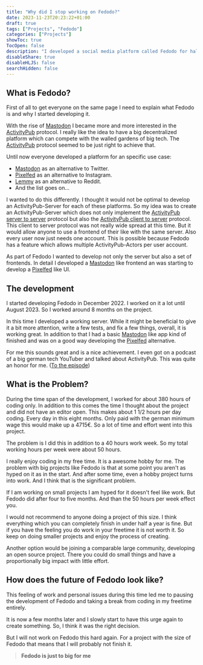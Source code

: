 ```yaml
---
title: "Why did I stop working on Fedodo?"
date: 2023-11-23T20:23:22+01:00
draft: true
tags: ["Projects", "Fedodo"]
categories: ["Projects"]
showToc: true
TocOpen: false
description: "I developed a social media platform called Fedodo for half a year. But why did I pause / stop the development after this time?"
disableShare: true
disableHLJS: false
searchHidden: false
---
```


## What is Fedodo?

First of all to get everyone on the same page I need to explain what Fedodo is and why I started developing it.  
  
With the rise of [Mastodon](https://joinmastodon.org/) I became more and more interested in the [ActivityPub](https://www.w3.org/TR/activitypub/) protocol. I really like the idea to have a big decentralized platform which can compete with the walled gardens of big tech. The [ActivityPub](https://www.w3.org/TR/activitypub/) protocol seemed to be just right to achieve that.  
  
Until now everyone developed a platform for an specific use case:  
  
- [Mastodon](https://joinmastodon.org/) as an alternative to Twitter.
- [Pixelfed](https://pixelfed.org/) as an alternative to Instagram.
- [Lemmy](https://join-lemmy.org/) as an alternative to Reddit.
- And the list goes on...
  
I wanted to do this differently. I thought it would not be optimal to develop an ActivityPub-Server for each of these platforms. So my idea was to create an ActivityPub-Server which does not only implement the [ActivityPub server to server](https://www.w3.org/TR/activitypub/#server-to-server-interactions) protocol but also the [ActivityPub client to server](https://www.w3.org/TR/activitypub/#client-to-server-interactions) protocol. This client to server protocol was not really wide spread at this time. But it would allow anyone to use a frontend of their like with the same server. Also every user now just needs one account. This is possible because Fedodo has a feature which allows multiple ActivityPub-Actors per user account.  
  
As part of Fedodo I wanted to develop not only the server but also a set of frontends. In detail I developed a [Mastodon](https://joinmastodon.org/) like frontend an was starting to develop a [Pixelfed](https://pixelfed.org/) like UI.

## The development

I started developing Fedodo in December 2022. I worked on it a lot until August 2023. So I worked around 8 months on the project.  
  
In this time I developed a working server. While it might be beneficial to give it a bit more attention, write a few tests, and fix a few things, overall, it is working great. In addition to that I had a basic [Mastodon](https://joinmastodon.org/) like app kind of finished and was on a good way developing the [Pixelfed](https://pixelfed.org/) alternative.  
  
For me this sounds great and is a nice achievement. I even got on a podcast of a big german tech YouTuber and talked about ActivityPub. This was quite an honor for me. ([To the episode](https://www.youtube.com/watch?v=yP4yN1vyn5s))

## What is the Problem?

During the time span of the development, I worked for about 380 hours of coding only. In addition to this comes the time I thought about the project and did not have an editor open. This makes about 1 1/2 hours per day coding. Every day in this eight months. Only paid with the german minimum wage this would make up a 4715€. So a lot of time and effort went into this project.  
  
The problem is I did this in addition to a 40 hours work week. So my total working hours per week were about 50 hours.  
  
I really enjoy coding in my free time. It is a awesome hobby for me. The problem with big projects like Fedodo is that at some point you aren't as hyped on it as in the start. And after some time, even a hobby project turns into work. And I think that is the significant problem.  
  
If I am working on small projects I am hyped for it doesn't feel like work. But Fedodo did after four to five months. And than the 50 hours per week effect you.  
  
I would not recommend to anyone doing a project of this size. I think everything which you can completely finish in under half a year is fine. But if you have the feeling you do work in your freetime it is not worth it. So keep on doing smaller projects and enjoy the process of creating.  

Another option would be joining a comparable large community, developing an open source project. There you could do small things and have a proportionally big impact with little effort.

## How does the future of Fedodo look like?

This feeling of work and personal issues during this time led me to pausing the development of Fedodo and taking a break from coding in my freetime entirely.  
  
It is now a few months later and I slowly start to have this urge again to create something. So, I think it was the right decision.  
  
But I will not work on Fedodo this hard again. For a project with the size of Fedodo that means that I will probably not finish it.  

> **Fedodo is just to big for me**

